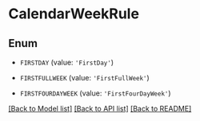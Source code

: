 # CalendarWeekRule


## Enum

* `FIRSTDAY` (value: `'FirstDay'`)

* `FIRSTFULLWEEK` (value: `'FirstFullWeek'`)

* `FIRSTFOURDAYWEEK` (value: `'FirstFourDayWeek'`)

[[Back to Model list]](../README.md#documentation-for-models) [[Back to API list]](../README.md#documentation-for-api-endpoints) [[Back to README]](../README.md)



